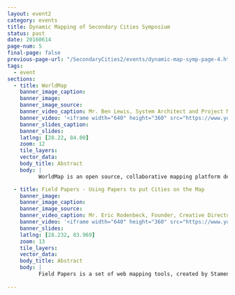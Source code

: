 ```yaml
---
layout: event2
category: events
title: Dynamic Mapping of Secondary Cities Symposium
status: past
date: 20160614
page-num: 5
final-page: false
previous-page-url: "/SecondaryCities2/events/dynamic-map-symp-page-4.html"
tags:
  - event
sections: 
  - title: WorldMap
    banner_image_caption: 
    banner_image: 
    banner_image_source: 
    banner_video_caption: Mr. Ben Lewis, System Architect and Project Manager, WorldMap, Harvard University
    banner_video: '<iframe width="640" height="360" src="https://www.youtube.com/embed/GpTvf9sOzBs" frameborder="0" allowfullscreen></iframe>'
    banner_slides_caption: 
    banner_slides: 
    latlng: [28.22, 84.00]
    zoom: 12
    tile_layers:
    vector_data:
    body_title: Abstract
    body: |
          WorldMap is an open source, collaborative mapping platform designed to lower technology barriers for researchers across disciplines who want to discover, share, and use geospatial data. WorldMap is not about creating one large comprehensive dataset as Open Street Maps is, but is rather a collaboration space which allows users to bring datasets together from multiple sources to explore, collaborate, and create new knowledge. WorldMap currently makes about 28,000 map layers users have contributed available, and is expanding that collection through a new initiative. With initial funding from the National Endowment for the Humanities, the CGA is extending WorldMap to provide access to potentially any web map layer on any server in the world through the development of a service registry and fast visual search capability. This new service orchestration system will soon enable maps across thousands of web servers to be discovered and used within WorldMap as well as in other systems outside WorldMap via an open API.

  - title: Field Papers - Using Papers to put Cities on the Map
    banner_image: 
    banner_image_caption: 
    banner_image_source:
    banner_video_caption: Mr. Eric Rodenbeck, Founder, Creative Director, and CEO, Stamen
    banner_video: '<iframe width="640" height="360" src="https://www.youtube.com/embed/0tF810fRrqY" frameborder="0" allowfullscreen></iframe>'
    banner_slides:
    latlng: [28.232, 83.969]
    zoom: 13
    tile_layers:
    vector_data:
    body_title: Abstract
    body: |
          Field Papers is a set of web mapping tools, created by Stamen Design, that bridges the digital and physical aspects of modern mapmaking. Field Papers marries digital and analog technology. You start by printing out maps and marking them up in the field. Then they’re photographed (or scanned) and auto-georeferenced. The resulting images can be used in any GIS software as a reference layer for tracing, or manual verification. This process embraces mapping’s analog past and the role that field enumeration plays when creating new maps. The project is a core component of Portable OpenStreetMap (POS), a collaboration between the American Red Cross, Stamen Design, and Spatial Development International. POSM gathers best-of-breed OpenStreetMap-related tools and adapts them for use where Internet access is unreliable, like informal settlements and remote areas. It’s used to train local volunteers on data collection using OpenDataKit and Open-MapKit on Android phones, Field Papers, and the iD and JOSM OpenStreetMap editors.
        
---
```


